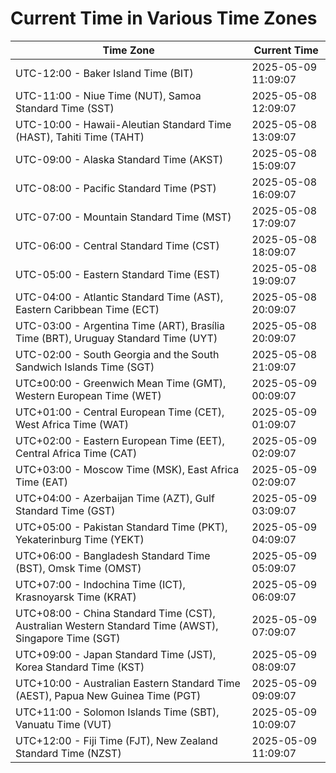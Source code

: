 # Current Time in Various Time Zones

| Time Zone | Current Time |
|-----------|--------------|
| UTC-12:00 - Baker Island Time (BIT) | 2025-05-09 11:09:07 |
| UTC-11:00 - Niue Time (NUT), Samoa Standard Time (SST) | 2025-05-08 12:09:07 |
| UTC-10:00 - Hawaii-Aleutian Standard Time (HAST), Tahiti Time (TAHT) | 2025-05-08 13:09:07 |
| UTC-09:00 - Alaska Standard Time (AKST) | 2025-05-08 15:09:07 |
| UTC-08:00 - Pacific Standard Time (PST) | 2025-05-08 16:09:07 |
| UTC-07:00 - Mountain Standard Time (MST) | 2025-05-08 17:09:07 |
| UTC-06:00 - Central Standard Time (CST) | 2025-05-08 18:09:07 |
| UTC-05:00 - Eastern Standard Time (EST) | 2025-05-08 19:09:07 |
| UTC-04:00 - Atlantic Standard Time (AST), Eastern Caribbean Time (ECT) | 2025-05-08 20:09:07 |
| UTC-03:00 - Argentina Time (ART), Brasília Time (BRT), Uruguay Standard Time (UYT) | 2025-05-08 20:09:07 |
| UTC-02:00 - South Georgia and the South Sandwich Islands Time (SGT) | 2025-05-08 21:09:07 |
| UTC±00:00 - Greenwich Mean Time (GMT), Western European Time (WET) | 2025-05-09 00:09:07 |
| UTC+01:00 - Central European Time (CET), West Africa Time (WAT) | 2025-05-09 01:09:07 |
| UTC+02:00 - Eastern European Time (EET), Central Africa Time (CAT) | 2025-05-09 02:09:07 |
| UTC+03:00 - Moscow Time (MSK), East Africa Time (EAT) | 2025-05-09 02:09:07 |
| UTC+04:00 - Azerbaijan Time (AZT), Gulf Standard Time (GST) | 2025-05-09 03:09:07 |
| UTC+05:00 - Pakistan Standard Time (PKT), Yekaterinburg Time (YEKT) | 2025-05-09 04:09:07 |
| UTC+06:00 - Bangladesh Standard Time (BST), Omsk Time (OMST) | 2025-05-09 05:09:07 |
| UTC+07:00 - Indochina Time (ICT), Krasnoyarsk Time (KRAT) | 2025-05-09 06:09:07 |
| UTC+08:00 - China Standard Time (CST), Australian Western Standard Time (AWST), Singapore Time (SGT) | 2025-05-09 07:09:07 |
| UTC+09:00 - Japan Standard Time (JST), Korea Standard Time (KST) | 2025-05-09 08:09:07 |
| UTC+10:00 - Australian Eastern Standard Time (AEST), Papua New Guinea Time (PGT) | 2025-05-09 09:09:07 |
| UTC+11:00 - Solomon Islands Time (SBT), Vanuatu Time (VUT) | 2025-05-09 10:09:07 |
| UTC+12:00 - Fiji Time (FJT), New Zealand Standard Time (NZST) | 2025-05-09 11:09:07 |
